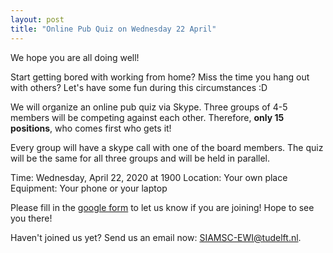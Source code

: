 ```yaml
---
layout: post
title: "Online Pub Quiz on Wednesday 22 April"
---
```


We hope you are all doing well!

Start getting bored with working from home? Miss the time you hang out with others? Let's have some fun during this circumstances :D

We will organize an online pub quiz via Skype. Three groups of 4-5 members will be competing against each other. Therefore, **only 15 positions**, who comes first who gets it!

Every group will have a skype call with one of the board members. The quiz will be the same for all three groups and will be held in parallel.

Time: Wednesday, April 22, 2020 at 1900
Location: Your own place
Equipment: Your phone or your laptop
 
Please fill in the [google form] to let us know if you are joining!
Hope to see you there!

Haven't joined us yet? Send us an email now: [SIAMSC-EWI@tudelft.nl].

[google form]: https://forms.gle/V5tsL85rmMH4kNzd9
[SIAMSC-EWI@tudelft.nl]: mailto:SIAMSC-EWI@tudelft.nl
